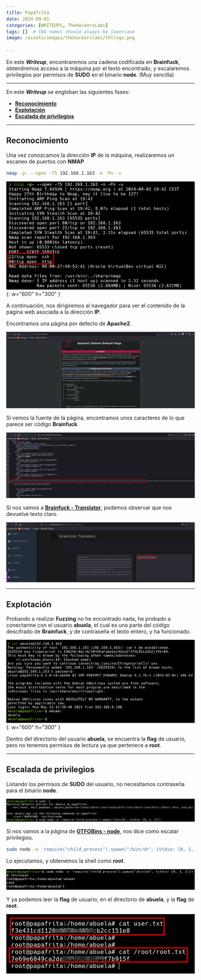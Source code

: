```yaml
---
title: Papafrita
date: 2024-09-01
categories: [WRITEUPS, TheHackersLabs]
tags: []  # TAG names should always be lowercase
image: /assets/images/thehackerslabs/thllogo.png

---
```


En este ***Writeup***, encontraremos una cadena codificada en **Brainfuck**, obtendremos acceso a la máquina por el texto encontrado, y escalaremos privilegios por permisos de **SUDO** en el binario **node**. (Muy sencilla)

---

En este ***Writeup*** se engloban las siguientes fases:
- **[Reconocimiento](#reconocimiento)**
- **[Explotación](#explotación)**
- **[Escalada de privilegios](#escalada-de-privilegios)**

---

## **Reconocimiento**

Una vez conozcamos la dirección **IP** de la máquina, realizaremos un escaneo de puertos con **NMAP**.

```bash
nmap -p- --open -T5 192.168.1.163 -n -Pn -v
```

![picture](/assets/images/thehackerslabs/papa1.png){: w="600" h="300" }

A continuación, nos dirigiremos al navegador para ver el contenido de la página web asociada a la dirección **IP**.

Encontramos una página por defecto de **Apache2**.

![picture](/assets/images/thehackerslabs/papa2.png)

Si vemos la fuente de la página, encontramos unos caracteres de lo que parece ser código **Brainfuck**.

![picture](/assets/images/thehackerslabs/papa3.png)

Si nos vamos a  [**Brainfuck - Translator**](https://md5decrypt.net/en/Brainfuck-translator/), podemos observar que nos devuelve texto claro.

![picture](/assets/images/thehackerslabs/papa4.png)

---

## **Explotación**

Probando a realizar **Fuzzing** no he encontrado nada, he probado a conectarme con el usuario **abuela**, el cual es una parte del código descifrado de **Brainfuck**, y de contraseña el texto entero, y ha funcionado.

![picture](/assets/images/thehackerslabs/papa5.png){: w="600" h="300" }

Dentro del directorio del usuario **abuela**, se encuentra la **flag** de usuario, pero no tenemos permisos de lectura ya que pertenece a **root**.

---

## **Escalada de privilegios**

Listando los permisos de **SUDO** del usuario, no necesitamos contraseña para el binario **node**.

![picture](/assets/images/thehackerslabs/papa6.png)

Si nos vamos a la página de [**GTFOBins - node**](https://gtfobins.github.io/gtfobins/node/), nos dice como escalar privilegios.

```bash
sudo node -e 'require("child_process").spawn("/bin/sh", {stdio: [0, 1, 2]})'
```

Lo ejecutamos, y obtenemos la shell como **root**.

![picture](/assets/images/thehackerslabs/papa7.png)

Y ya podemos leer la **flag** de usuario, en el directorio de **abuela**, y la **flag** de **root**.

![picture](/assets/images/thehackerslabs/papa8.png)

